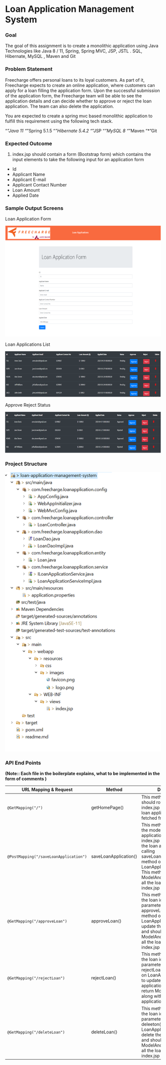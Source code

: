 # Loan Application Management System

### Goal

The goal of this assignment is to create a monolithic application using Java Technologies like Java 8 / 11, Spring, Spring MVC, JSP, JSTL . SQL, Hibernate, MySQL , Maven and Git
 

### Problem Statement

Freecharge offers personal loans to its loyal customers. As part of it, Freecharge expects to create an online application, where customers can apply for a loan filling the application form.   Upon the successful submission of the application form, the Freecharge team will be able to see the application details and can decide whether to approve or reject the loan application. The team can also delete the application.

You are expected to create a spring mvc based monolithic application to fulfill this requirement using the following tech stack.

“*”Java 11
“*”Spring 5.1.5
“*”Hibernate  5.4.2
“*”JSP
“*”MySQL 8
“*”Maven
“*”Git



### Expected Outcome

1. index.jsp should contain a form (Bootstrap form) which contains the input elements to take the following input for an application form
- Id
- Applicant Name
- Applicant E-mail
- Applicant Contact Number
- Loan Amount
- Applied Date

### Sample Output Screens

Loan Application Form

![Image Not Found](/src/main/webapp/resources/images/ApplicationForm.png)

Loan Applications List

![Image Not Found](/src/main/webapp/resources/images/Applicationslist.png)

Approve Reject Status

![Image Not Found](/src/main/webapp/resources/images/Approve_Reject.png)



### Project Structure


![Image Not Found](/src/main/webapp/resources/images/project_structure_v2.png)

### API End Points
**(Note:: Each file in the boilerplate explains, what to be implemented in the form of comments )**

|  URL Mapping & Request |  Method | Description |
|----------|--------------|--------------|
|`@GetMapping("/")`                           | getHomePage() | This method by default should route to the index.jsp along with all the loan applications list fetched from backend|
|`@PostMapping("/saveLoanApplication")`                           | saveLoanApplication() | This method should take the model attribute of loan application sent from index.jsp and should save the loan application by calling saveLoanApplicationToDb() method on LoanApplicationService. This method should return ModelAndView along with all the loan applications to index.jsp|
|`@GetMapping("/approveLoan")`                           | approveLoan() | This method should take the loan id as request parameter and call approveLoan(loanId) method on LoanApplicationService to update the loan application and should return ModelAndView along with all the loan applications to index.jsp|
|`@GetMapping("/rejectLoan")`                           | rejectLoan() | This method should take the loan id as request parameter and call rejectLoan(loanId) methd on LoanApplicationService to update the loan application and should return ModelAndView along with all the loan applications to index.jsp |
|`@GetMapping("/deleteLoan")`                           | deleteLoan() | This method should take the loan id as request parameter and call deleeton(loanId) methd on LoanApplicationService to delete the loan application and should return ModelAndView along with all the loan applications to index.jsp |

